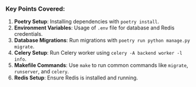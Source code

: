 <!-- /core
core/celery -A backend worker -l info -->



### Key Points Covered:

1. **Poetry Setup**: Installing dependencies with `poetry install`.
2. **Environment Variables**: Usage of `.env` file for database and Redis credentials.
3. **Database Migrations**: Run migrations with `poetry run python manage.py migrate`.
4. **Celery Setup**: Run Celery worker using `celery -A backend worker -l info`.
5. **Makefile Commands**: Use `make` to run common commands like `migrate`, `runserver`, and `celery`.
6. **Redis Setup**: Ensure Redis is installed and running.

